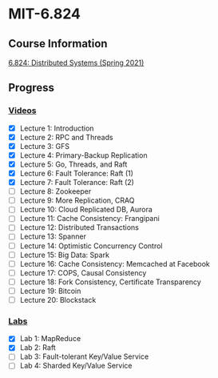 # MIT-6.824

## Course Information

[6.824: Distributed Systems (Spring 2021)](https://pdos.csail.mit.edu/6.824/)

## Progress

### [Videos](https://www.youtube.com/watch?list=PLrw6a1wE39_tb2fErI4-WkMbsvGQk9_UB)

- [x] Lecture 1: Introduction
- [x] Lecture 2: RPC and Threads
- [x] Lecture 3: GFS
- [x] Lecture 4: Primary-Backup Replication
- [x] Lecture 5: Go, Threads, and Raft
- [x] Lecture 6: Fault Tolerance: Raft (1)
- [x] Lecture 7: Fault Tolerance: Raft (2)
- [ ] Lecture 8: Zookeeper
- [ ] Lecture 9: More Replication, CRAQ
- [ ] Lecture 10: Cloud Replicated DB, Aurora
- [ ] Lecture 11: Cache Consistency: Frangipani
- [ ] Lecture 12: Distributed Transactions
- [ ] Lecture 13: Spanner
- [ ] Lecture 14: Optimistic Concurrency Control
- [ ] Lecture 15: Big Data: Spark
- [ ] Lecture 16: Cache Consistency: Memcached at Facebook
- [ ] Lecture 17: COPS, Causal Consistency
- [ ] Lecture 18: Fork Consistency, Certificate Transparency
- [ ] Lecture 19: Bitcoin
- [ ] Lecture 20: Blockstack

### [Labs](https://pdos.csail.mit.edu/6.824/)

- [x] Lab 1: MapReduce
- [x] Lab 2: Raft
- [ ] Lab 3: Fault-tolerant Key/Value Service
- [ ] Lab 4: Sharded Key/Value Service

